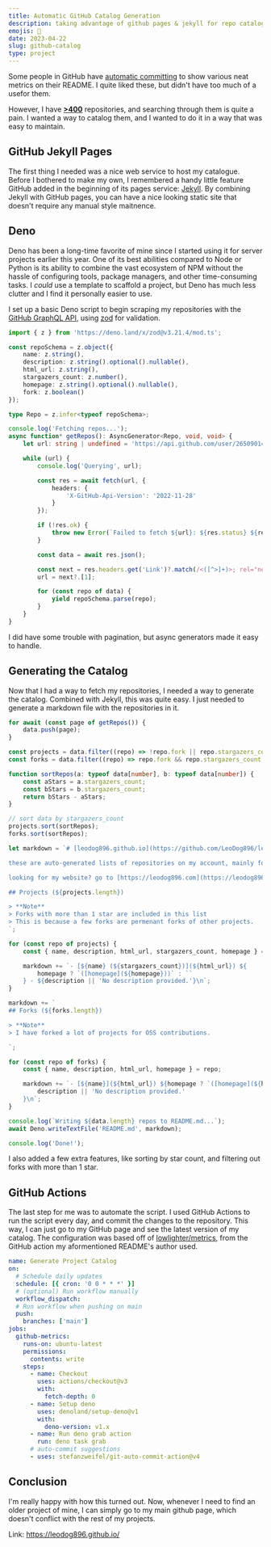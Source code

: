 ```yaml
---
title: Automatic GitHub Catalog Generation
description: taking advantage of github pages & jekyll for repo cataloging
emojis: 📖
date: 2023-04-22
slug: github-catalog
type: project
---
```


Some people in GitHub have [automatic committing](https://github.com/iceBear67/iceBear67/commit/916970d6fa4d8d70c227b8303e5036ded150436a) to show various neat metrics on their README. I quite liked these, but didn't have too much of a usefor them.

However, I have [**>400**](https://github.com/LeoDog896?tab=repositories) repositories, and searching through them is quite a pain. I wanted a way to catalog them, and I wanted to do it in a way that was easy to maintain.

## GitHub Jekyll Pages

The first thing I needed was a nice web service to host my catalogue. Before I bothered to make my own, I remembered a handy little feature GitHub added in the beginning of its pages service: [Jekyll](https://jekyllrb.com/). By combining Jekyll with GitHub pages, you can have a nice looking static site that doesn't require any manual style maitnence.

## Deno

Deno has been a long-time favorite of mine since I started using it for server projects earlier this year. One of its best abilities compared to Node or Python is its ability to combine the vast ecosystem of NPM without the hassle of configuring tools, package managers, and other time-consuming tasks. I _could_ use a template to scaffold a project, but Deno has much less clutter and I find it personally easier to use.

I set up a basic Deno script to begin scraping my repositories with the [GitHub GraphQL API](https://docs.github.com/en/graphql), using [zod](https://github.com/colinhacks/zod) for validation.

```ts
import { z } from 'https://deno.land/x/zod@v3.21.4/mod.ts';

const repoSchema = z.object({
	name: z.string(),
	description: z.string().optional().nullable(),
	html_url: z.string(),
	stargazers_count: z.number(),
	homepage: z.string().optional().nullable(),
	fork: z.boolean()
});

type Repo = z.infer<typeof repoSchema>;

console.log('Fetching repos...');
async function* getRepos(): AsyncGenerator<Repo, void, void> {
	let url: string | undefined = 'https://api.github.com/user/26509014/repos?per_page=100';

	while (url) {
		console.log('Querying', url);

		const res = await fetch(url, {
			headers: {
				'X-GitHub-Api-Version': '2022-11-28'
			}
		});

		if (!res.ok) {
			throw new Error(`Failed to fetch ${url}: ${res.status} ${res.statusText}`);
		}

		const data = await res.json();

		const next = res.headers.get('Link')?.match(/<([^>]+)>; rel="next"/);
		url = next?.[1];

		for (const repo of data) {
			yield repoSchema.parse(repo);
		}
	}
}
```

I did have some trouble with pagination, but async generators made it easy to handle.

## Generating the Catalog

Now that I had a way to fetch my repositories, I needed a way to generate the catalog. Combined with Jekyll, this was quite easy. I just needed to generate a markdown file with the repositories in it.

```ts
for await (const page of getRepos()) {
	data.push(page);
}

const projects = data.filter((repo) => !repo.fork || repo.stargazers_count > 1);
const forks = data.filter((repo) => repo.fork && repo.stargazers_count <= 1);

function sortRepos(a: typeof data[number], b: typeof data[number]) {
	const aStars = a.stargazers_count;
	const bStars = b.stargazers_count;
	return bStars - aStars;
}

// sort data by stargazers_count
projects.sort(sortRepos);
forks.sort(sortRepos);

let markdown = `# [leodog896.github.io](https://github.com/LeoDog896/leodog896.github.io)

these are auto-generated lists of repositories on my account, mainly for catalogue info.

looking for my website? go to [https://leodog896.com](https://leodog896.com) instead.

## Projects (${projects.length})

> **Note**
> Forks with more than 1 star are included in this list
> This is because a few forks are permenant forks of other projects.
`;

for (const repo of projects) {
	const { name, description, html_url, stargazers_count, homepage } = repo;

	markdown += `- [${name} (${stargazers_count})](${html_url}) ${
		homepage ? `([homepage](${homepage}))` : ``
	} - ${description || 'No description provided.'}\n`;
}

markdown += `
## Forks (${forks.length})

> **Note**
> I have forked a lot of projects for OSS contributions.

`;

for (const repo of forks) {
	const { name, description, html_url, homepage } = repo;

	markdown += `- [${name}](${html_url}) ${homepage ? `([homepage](${homepage}))` : ``} - ${
		description || 'No description provided.'
	}\n`;
}

console.log(`Writing ${data.length} repos to README.md...`);
await Deno.writeTextFile('README.md', markdown);

console.log('Done!');
```

I also added a few extra features, like sorting by star count, and filtering out forks with more than 1 star.

## GitHub Actions

The last step for me was to automate the script. I used GitHub Actions to run the script every day, and commit the changes to the repository. This way, I can just go to my GitHub page and see the latest version of my catalog. The configuration was based off of [lowlighter/metrics](https://github.com/lowlighter/metrics), from the GitHub action my aformentioned README's author used.

```yaml
name: Generate Project Catalog
on:
  # Schedule daily updates
  schedule: [{ cron: '0 0 * * *' }]
  # (optional) Run workflow manually
  workflow_dispatch:
  # Run workflow when pushing on main
  push:
    branches: ['main']
jobs:
  github-metrics:
    runs-on: ubuntu-latest
    permissions:
      contents: write
    steps:
      - name: Checkout
        uses: actions/checkout@v3
        with:
          fetch-depth: 0
      - name: Setup deno
        uses: denoland/setup-deno@v1
        with:
          deno-version: v1.x
      - name: Run deno grab action
        run: deno task grab
      # auto-commit suggestions
      - uses: stefanzweifel/git-auto-commit-action@v4
```

## Conclusion

I'm really happy with how this turned out. Now, whenever I need to find an older project of mine, I can simply go to my main github page, which doesn't conflict with the rest of my projects.

Link: https://leodog896.github.io/
